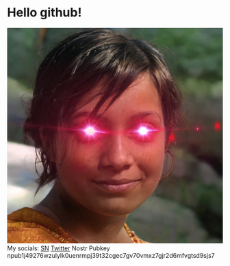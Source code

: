 # Hello github!
![Otilla](https://github.com/gitotilla/hello/blob/master/Otilla%20laser%20eyes.jpg)<br>
My socials: [SN](https://stacker.news/OtillaOnlyBTC) [Twitter](https://twitter.com/OtillaBTC21M)
Nostr Pubkey npub1j49276wzulylk0uenrmpj39t32cgec7gv70vmxz7gjr2d6mfvgtsd9sjs7
